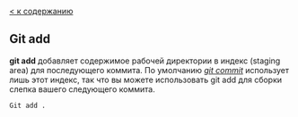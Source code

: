 [< к содержанию](./readme.md)

## **Git add**

**git add** добавляет содержимое рабочей директории в индекс (staging area) для последующего коммита. По умолчанию *[git commit](./commit.md)* использует лишь этот индекс, так что вы можете использовать git add для сборки слепка вашего следующего коммита.

```bash=
Git add .
```


